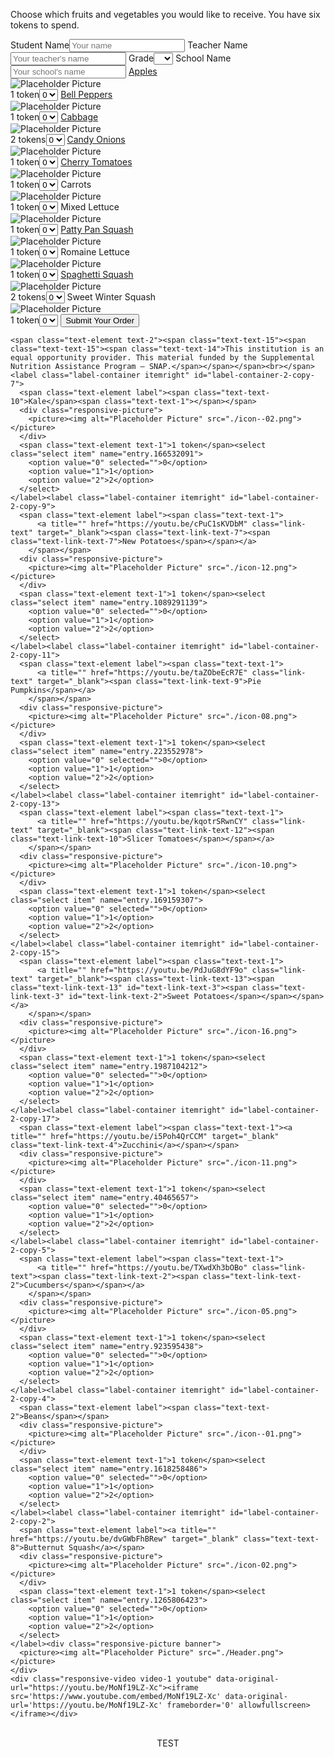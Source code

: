   <form class="form-container order-form" data-abide="" novalidate="" action="https://docs.google.com/forms/u/1/d/e/1FAIpQLSefz9158Q-t3yBaMUAe-RmcPN0RFzgEmTVNz_bL5QewRpRU9g/formResponse" method="post">
    <p class="paragraph header-graf"><span class="paragraph-text-4"><span class="paragraph-text-4">Choose which fruits and vegetables you would like to receive. You have<span class="paragraph-text-3"> six tokens</span> to spend.&nbsp;</span></span></p><label class="label-container short-form">
      <span class="text-element label">Student Name</span><input value="" type="text" name="entry.1955114947" required="required" pattern="^[0-9a-zA-Z]+$" autocomplete="on" placeholder="Your name" maxlength="150" class="studentname">
    </label><label class="label-container short-form" id="label-container-4">
      <span class="text-element label">Teacher Name</span><input value="" type="text" name="entry.1032840143" required="required" placeholder="Your teacher's name" class="teachername">
    </label><label class="label-container label-container-1">
      <span class="text-element label">Grade</span><select class="select grade" name="entry.605004078" required="required">
        <option value="" selected="selected" disabled="disabled"></option>
        <option value="K">K</option>
        <option value="1">1</option>
        <option value="2">2</option>
        <option value="3">3</option>
        <option value="4">4</option>
        <option value="5">5</option>
        <option value="6">6</option>
        <option value="7">7</option>
        <option value="8">8</option>
      </select>
    </label><label class="label-container short-form" id="label-container-2">
      <span class="text-element label">School Name</span><input value="" type="text" name="entry.216446209" required="required" placeholder="Your school's name" class="schoolname">
    </label><label class="label-container itemleft" id="label-container-3">
      <span class="text-element label"><span class="text-text-3"><a title="" href="https://youtu.be/MA7fU5wJaYU" target="_blank" class="text-text-4">Apples</a></span></span>
      <div class="responsive-picture">
        <picture><img alt="Placeholder Picture" src="./icon-01.png"></picture>
      </div>
      <span class="text-element text-1">1 token</span><select class="select item" name="entry.2130154626">
        <option value="0" selected="">0</option>
        <option value="1">1</option>
        <option value="2">2</option>
      </select>
    </label><label class="label-container itemleft" id="label-container-1">
      <span class="text-element label"><span class="text-text-6"><span class="text-text-5"><a title="" href="https://youtu.be/n6tpcAMgO6c" target="_blank" class="text-text-7">Bell Peppers</a></span></span></span>
      <div class="responsive-picture">
        <picture><img alt="Placeholder Picture" src="./icon-13.png"></picture>
      </div>
      <span class="text-element text-1">1 token</span><select class="select item" name="entry.823524060">
        <option value="0" selected="">0</option>
        <option value="1">1</option>
        <option value="2">2</option>
      </select>
    </label><label class="label-container itemleft" id="label-container-1-copy-2">
      <span class="text-element label"><span class="text-text-1">
          <a title="" href="https://youtu.be/OqZ6JCy_qts" target="_blank" class="link-text"><span class="text-link-text-6"><span class="text-link-text-6">Cabbage</span></span></a>
        </span></span>
      <div class="responsive-picture">
        <picture><img alt="Placeholder Picture" src="./icon-03.png"></picture>
      </div>
      <span class="text-element text-1">2 tokens</span><select class="select item" name="entry.494722101">
        <option value="0" selected="">0</option>
        <option value="2">1</option>
        <option value="4">2</option>
      </select>
    </label><label class="label-container itemright" id="label-container-2-copy-1">
      <span class="text-element label"><span class="text-text-1">
          <a title="" href="https://youtu.be/HAm_ab57B_U" class="link-text"><span class="big-link-text">Candy Onions</span></a>
        </span></span>
      <div class="responsive-picture">
        <picture><img alt="Placeholder Picture" src="./icon-06.png"></picture>
      </div>
      <span class="text-element text-1">1 token</span><select class="select item" name="entry.1996590986">
        <option value="0" selected="">0</option>
        <option value="1">1</option>
        <option value="2">2</option>
      </select>
    </label><label class="label-container itemleft" id="label-container-2-copy-3">
      <span class="text-element label"><span class="text-text-1">
          <a title="" href="https://youtu.be/44tKYGVy0M0" class="link-text"><span class="text-link-text-1"><span class="text-link-text-1">Cherry Tomatoes</span></span></a>
        </span></span>
      <div class="responsive-picture">
        <picture><img alt="Placeholder Picture" src="./icon-04.png"></picture>
      </div>
      <span class="text-element text-1">1 token</span><select class="select item" name="entry.1434192370">
        <option value="0" selected="">0</option>
        <option value="1">1</option>
        <option value="2">2</option>
      </select>
    </label><label class="label-container itemleft" id="label-container-2-copy-6">
      <span class="text-element label"><span class="text-text-9">Carrots</span><span class="text-text-1"></span></span>
      <div class="responsive-picture">
        <picture><img alt="Placeholder Picture" src="./icon--06-01.png"></picture>
      </div>
      <span class="text-element text-1">1 token</span><select class="select item" name="entry.1187257876">
        <option value="0" selected="">0</option>
        <option value="1">1</option>
        <option value="2">2</option>
      </select>
    </label><label class="label-container itemleft" id="label-container-2-copy-8">
      <span class="text-element label"><span class="text-text-11">Mixed Lettuce</span></span>
      <div class="responsive-picture">
        <picture><img alt="Placeholder Picture" src="./icon--04.png"></picture>
      </div>
      <span class="text-element text-1">1 token</span><select class="select item" name="entry.1452384373">
        <option value="0" selected="">0</option>
        <option value="1">1</option>
        <option value="2">2</option>
      </select>
    </label><label class="label-container itemleft" id="label-container-2-copy-10">
      <span class="text-element label"><span class="text-text-1">
          <a title="" href="https://youtu.be/jCAyejtmYNA" class="link-text" target="_blank"><span class="text-link-text-8">Patty Pan Squash</span></a>
        </span></span>
      <div class="responsive-picture">
        <picture><img alt="Placeholder Picture" src="./icon-07.png"></picture>
      </div>
      <span class="text-element text-1">1 token</span><select class="select item" name="entry.72879420">
        <option value="0" selected="">0</option>
        <option value="1">1</option>
        <option value="2">2</option>
      </select>
    </label><label class="label-container itemleft" id="label-container-2-copy-12">
      <span class="text-element label"><span class="text-text-12">Romaine Lettuce</span><span class="text-text-1"></span></span>
      <div class="responsive-picture">
        <picture><img alt="Placeholder Picture" src="./icon--05.png"></picture>
      </div>
      <span class="text-element text-1">1 token</span><select class="select item" name="entry.146858240">
        <option value="0" selected="">0</option>
        <option value="1">1</option>
        <option value="2">2</option>
      </select>
    </label><label class="label-container itemleft" id="label-container-2-copy-14">
      <span class="text-element label"><span class="text-text-1">
          <a title="" href="https://youtu.be/lV2MFUW_f04" class="link-text" target="_blank"><span class="text-link-text-11"><span class="text-link-text-11" id="text-link-text-1">Spaghetti Squash</span></span></a>
        </span></span>
      <div class="responsive-picture">
        <picture><img alt="Placeholder Picture" src="./icon-09.png"></picture>
      </div>
      <span class="text-element text-1">2 tokens</span><select class="select item" name="entry.448573925">
        <option value="0" selected="">0</option>
        <option value="2">1</option>
        <option value="4">2</option>
      </select>
    </label><label class="label-container itemleft" id="label-container-2-copy-16">
      <span class="text-element label"><span class="text-text-13">Sweet Winter Squash</span></span>
      <div class="responsive-picture">
        <picture><img alt="Placeholder Picture" src="./icon--03.png"></picture>
      </div>
      <span class="text-element text-1">1 token</span><select class="select item" name="entry.450550920">
        <option value="0" selected="">0</option>
        <option value="1">1</option>
        <option value="2">2</option>
      </select>
    </label><button id="submitButton" type="submit" class="button">Submit&nbsp;Your&nbsp;Order<br></button>

    <span class="text-element text-2"><span class="text-text-15"><span class="text-text-15"><span class="text-text-14">This institution is an equal opportunity provider. This material funded by the Supplemental Nutrition Assistance Program — SNAP.</span></span></span><br></span><label class="label-container itemright" id="label-container-2-copy-7">
      <span class="text-element label"><span class="text-text-10">Kale</span><span class="text-text-1"></span></span>
      <div class="responsive-picture">
        <picture><img alt="Placeholder Picture" src="./icon--02.png"></picture>
      </div>
      <span class="text-element text-1">1 token</span><select class="select item" name="entry.166532091">
        <option value="0" selected="">0</option>
        <option value="1">1</option>
        <option value="2">2</option>
      </select>
    </label><label class="label-container itemright" id="label-container-2-copy-9">
      <span class="text-element label"><span class="text-text-1">
          <a title="" href="https://youtu.be/cPuC1sKVDbM" class="link-text" target="_blank"><span class="text-link-text-7"><span class="text-link-text-7">New Potatoes</span></span></a>
        </span></span>
      <div class="responsive-picture">
        <picture><img alt="Placeholder Picture" src="./icon-12.png"></picture>
      </div>
      <span class="text-element text-1">1 token</span><select class="select item" name="entry.1089291139">
        <option value="0" selected="">0</option>
        <option value="1">1</option>
        <option value="2">2</option>
      </select>
    </label><label class="label-container itemright" id="label-container-2-copy-11">
      <span class="text-element label"><span class="text-text-1">
          <a title="" href="https://youtu.be/taZObeEcR7E" class="link-text" target="_blank"><span class="text-link-text-9">Pie Pumpkins</span></a>
        </span></span>
      <div class="responsive-picture">
        <picture><img alt="Placeholder Picture" src="./icon-08.png"></picture>
      </div>
      <span class="text-element text-1">1 token</span><select class="select item" name="entry.223552978">
        <option value="0" selected="">0</option>
        <option value="1">1</option>
        <option value="2">2</option>
      </select>
    </label><label class="label-container itemright" id="label-container-2-copy-13">
      <span class="text-element label"><span class="text-text-1">
          <a title="" href="https://youtu.be/kqotrSRwnCY" class="link-text" target="_blank"><span class="text-link-text-12"><span class="text-link-text-10">Slicer Tomatoes</span></span></a>
        </span></span>
      <div class="responsive-picture">
        <picture><img alt="Placeholder Picture" src="./icon-10.png"></picture>
      </div>
      <span class="text-element text-1">1 token</span><select class="select item" name="entry.169159307">
        <option value="0" selected="">0</option>
        <option value="1">1</option>
        <option value="2">2</option>
      </select>
    </label><label class="label-container itemright" id="label-container-2-copy-15">
      <span class="text-element label"><span class="text-text-1">
          <a title="" href="https://youtu.be/PdJuG8dYF9o" class="link-text" target="_blank"><span class="text-link-text-13"><span class="text-link-text-13" id="text-link-text-3"><span class="text-link-text-3" id="text-link-text-2">Sweet Potatoes</span></span></span></a>
        </span></span>
      <div class="responsive-picture">
        <picture><img alt="Placeholder Picture" src="./icon-16.png"></picture>
      </div>
      <span class="text-element text-1">1 token</span><select class="select item" name="entry.1987104212">
        <option value="0" selected="">0</option>
        <option value="1">1</option>
        <option value="2">2</option>
      </select>
    </label><label class="label-container itemright" id="label-container-2-copy-17">
      <span class="text-element label"><span class="text-text-1"><a title="" href="https://youtu.be/i5Poh4QrCCM" target="_blank" class="text-link-text-4">Zucchini</a></span></span>
      <div class="responsive-picture">
        <picture><img alt="Placeholder Picture" src="./icon-11.png"></picture>
      </div>
      <span class="text-element text-1">1 token</span><select class="select item" name="entry.40465657">
        <option value="0" selected="">0</option>
        <option value="1">1</option>
        <option value="2">2</option>
      </select>
    </label><label class="label-container itemright" id="label-container-2-copy-5">
      <span class="text-element label"><span class="text-text-1">
          <a title="" href="https://youtu.be/TXwdXh3bOBo" class="link-text"><span class="text-link-text-2"><span class="text-link-text-2">Cucumbers</span></span></a>
        </span></span>
      <div class="responsive-picture">
        <picture><img alt="Placeholder Picture" src="./icon-05.png"></picture>
      </div>
      <span class="text-element text-1">1 token</span><select class="select item" name="entry.923595438">
        <option value="0" selected="">0</option>
        <option value="1">1</option>
        <option value="2">2</option>
      </select>
    </label><label class="label-container itemright" id="label-container-2-copy-4">
      <span class="text-element label"><span class="text-text-2">Beans</span></span>
      <div class="responsive-picture">
        <picture><img alt="Placeholder Picture" src="./icon--01.png"></picture>
      </div>
      <span class="text-element text-1">1 token</span><select class="select item" name="entry.1618258486">
        <option value="0" selected="">0</option>
        <option value="1">1</option>
        <option value="2">2</option>
      </select>
    </label><label class="label-container itemright" id="label-container-2-copy-2">
      <span class="text-element label"><a title="" href="https://youtu.be/dvGWbFhBRew" target="_blank" class="text-text-8">Butternut Squash</a></span>
      <div class="responsive-picture">
        <picture><img alt="Placeholder Picture" src="./icon-02.png"></picture>
      </div>
      <span class="text-element text-1">1 token</span><select class="select item" name="entry.1265806423">
        <option value="0" selected="">0</option>
        <option value="1">1</option>
        <option value="2">2</option>
      </select>
    </label><div class="responsive-picture banner">
      <picture><img alt="Placeholder Picture" src="./Header.png"></picture>
    </div>
    <div class="responsive-video video-1 youtube" data-original-url="https://youtu.be/MoNf19LZ-Xc"><iframe src='https://www.youtube.com/embed/MoNf19LZ-Xc' data-original-url='https://youtu.be/MoNf19LZ-Xc' frameborder='0' allowfullscreen></iframe></div>
  </form>
  
  <br>
  <div class="container">
    <div align="center" class="alertbox">
        TEST
    </div>
  
  <br><br>


<script src="js/jquery.min.js"></script>
  <script src="js/outofview.js"></script>
  <script src="js/what-input.min.js"></script>
  <script src="js/foundation.min.js"></script>
  <script>$(document).foundation();</script>
  
 
